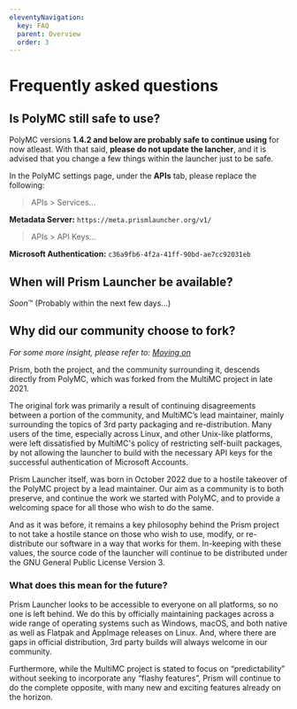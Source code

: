 ```yaml
---
eleventyNavigation:
  key: FAQ
  parent: Overview
  order: 3
---
```


# Frequently asked questions

## Is PolyMC still safe to use?

PolyMC versions **1.4.2 and below are probably safe to continue using** for now atleast. With that said, **please do not update the lancher**, and it is advised that you change a few things within the launcher just to be safe.

In the PolyMC settings page, under the **APIs** tab, please replace the following:

> APIs > Services...

**Metadata Server:** `https://meta.prismlauncher.org/v1/`

> APIs > API Keys...

**Microsoft Authentication:** `c36a9fb6-4f2a-41ff-90bd-ae7cc92031eb`

## When will Prism Launcher be available?

*Soon*™ (Probably within the next few days...)

## Why did our community choose to fork?

*For some more insight, please refer to: [Moving on](/news/moving-on)*

Prism, both the project, and the community surrounding it, descends directly from PolyMC, which was forked from the MultiMC project in late 2021.

The original fork was primarily a result of continuing disagreements between a portion of the community, and MultiMC’s lead maintainer, mainly surrounding the topics of 3rd party packaging and re-distribution. Many users of the time, especially across Linux, and other Unix-like platforms, were left dissatisfied by MultiMC's policy of restricting self-built packages, by not allowing the launcher to build with the necessary API keys for the successful authentication of Microsoft Accounts.

Prism Launcher itself, was born in October 2022 due to a hostile takeover of the PolyMC project by a lead maintainer. Our aim as a community is to both preserve, and continue the work we started with PolyMC, and to provide a welcoming space for all those who wish to do the same.

And as it was before, it remains a key philosophy behind the Prism project to not take a hostile stance on those who wish to use, modify, or re-distribute our software in a way that works for them. In-keeping with these values, the source code of the launcher will continue to be distributed under the GNU General Public License Version 3.

### What does this mean for the future?

Prism Launcher looks to be accessible to everyone on all platforms, so no one is left behind. We do this by officially maintaining packages across a wide range of operating systems such as Windows, macOS, and both native as well as Flatpak and AppImage releases on Linux. And, where there are gaps in official distribution, 3rd party builds will always welcome in our community.

Furthermore, while the MultiMC project is stated to focus on “predictability” without seeking to incorporate any “flashy features”, Prism will continue to do the complete opposite, with many new and exciting features already on the horizon.
